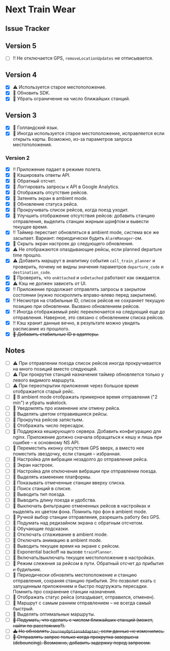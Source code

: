 # Next Train Wear

## Issue Tracker

## Version 5

* [ ] :bangbang: Не отключается GPS, `removeLocationUpdates` не отписывается.

## Version 4

* [x] :warning: Используется старое местоположение.
* [x] :thought_balloon: Обновить SDK.
* [x] :thought_balloon: Убрать ограничение на число ближайших станций.

## Version 3

* [x] :thought_balloon: Голландский язык.
* [x] :thought_balloon: Иногда используется старое местоположение, исправляется если открыть карты. Возможно, из-за параметров запроса местоположения.

### Version 2

* [x] :bangbang: Приложение падает в режиме полета.
* [x] :thought_balloon: Кэшировать ответы API.
* [x] :thought_balloon: Обратный отсчет.
* [x] :thought_balloon: Логгировать запросы к API в Google Analytics.
* [x] :thought_balloon: Отображать отсутствие рейсов.
* [x] :thought_balloon: Затенять экран в ambient mode.
* [x] :thought_balloon: Обновление статуса рейса.
* [x] :thought_balloon: Прокручивать список рейсов, когда поезд уходит.
* [x] :thought_balloon: Улучшить отображение отсутствия рейсов: добавить станцию отправления, выделить станции жирным шрифтом и вывести текущее время.
* [x] :bangbang: Таймер перестает обновляться в ambient mode, система все же засыпает. Вариант: периодически будить `AlarmManager`-ом.
* [x] :thought_balloon: Скрыть экран настроек до следующего обновления.
* [x] :warning: Не отображаются опаздывающие рейсы, если planned departure time прошло.
* [x] :warning: Добавить маршрут в аналитику события `call_train_planner` и проверить, почему не видны значения параметров `departure_code` и `destination_code`.
* [x] :thought_balloon: Проверить, что `onAttached` и `onDetached` работают как ожидается.
* [x] :warning: Кэш не должен зависеть от UI.
* [x] :bangbang: Приложение продолжает отправлять запросы в закрытом состоянии (нужно поскроллить вправо-влево перед закрытием).
* [x] :bangbang: Несмотря на стабильные ID, список рейсов не сохраняет текущую позицию при обновлении. Вызвано обновлением рейсов.
* [x] :bangbang: Иногда отображаемый рейс переключается на следующий еще до отправления. Наверное, это связано с обновлением списка рейсов.
* [x] :bangbang: Кэш хранит данные вечно, в результате можно увидеть расписание из прошлого.
* [x] ~~:thought_balloon: Добавить стабильные ID в адаптеры.~~

## Notes

* [ ] :warning: При отправлении поезда список рейсов иногда прокручивается на много позиций вместо следующей.
* [ ] :warning: При прокрутке станций назначения таймер обновляется только у левого видимого маршрута.
* [ ] :warning: При переоткрытии приложения через большое время отображается старый рейс.
* [ ] :thought_balloon: В ambient mode отображать примерное время отправления ("2 min") и убрать wakelock.
* [ ] :thought_balloon: Уведомлять про изменение или отмену рейса.
* [ ] :thought_balloon: Выделять цветом отправившиеся рейсы.
* [ ] :thought_balloon: Прокрутка рейсов запястьем.
* [ ] :thought_balloon: Отображать число пересадок.
* [ ] :thought_balloon: Поддержка кеширующего сервера. Добавить конфигурацию для nginx. Приложение должно сначала обращаться к кешу и лишь при ошибке – к основному NS API.
* [ ] :thought_balloon: Переместить иконку отсутствия GPS вверх, а вместо нее поместить звездочку, если станция – избранная.
* [ ] :thought_balloon: Настройка для вибрации незадолго до отправления рейса.
* [ ] :thought_balloon: Экран настроек.
* [ ] :thought_balloon: Настройка для отключения вибрации при отправлении поезда.
* [ ] :thought_balloon: Выделять изменение платформы.
* [ ] :thought_balloon: Показывать отмеченные станции вверху списка.
* [ ] :thought_balloon: Поиск станций в списке.
* [ ] :thought_balloon: Выводить тип поезда.
* [ ] :thought_balloon: Выводить длину поезда и удобства.
* [ ] :thought_balloon: Выключать фильтрацию отмененных рейсов в настройках и выделять их цветом фона. Помнить про фон в ambient mode.
* [ ] :thought_balloon: Ручной выбор станции отправления, разрешить работу без GPS.
* [ ] :thought_balloon: Подумать над редизайном экрана с обратным отсчетом.
* [ ] :thought_balloon: Обучающие подсказки.
* [ ] :thought_balloon: Отключать сглаживание в ambient mode.
* [ ] :thought_balloon: Отключать анимацию в ambient mode.
* [ ] :thought_balloon: Выводить текущее время на экране с рейсом.
* [ ] :thought_balloon: Exponential backoff на вызове `trainPlanner`.
* [ ] :thought_balloon: Включать/выключать текущее местоположение в настройках.
* [ ] :thought_balloon: Режим слежения за рейсом в пути. Обратный отсчет до прибытия и будильник.
* [ ] :thought_balloon: Периодически обновлять местоположение и станцию отправления, сохраняя станцию прибытия. Это позволит ехать с запущенным приложением и быстро подгружать пересадки. Помнить про сохранение станции назначения.
* [ ] :thought_balloon: Отображать статус рейса (опаздывает, отправился, отменен).
* [ ] :thought_balloon: Маршрут с самым ранним отправлением – не всегда самый быстрый.
* [ ] :thought_balloon: Выделять оптимальные маршруты.
* [ ] ~~:thought_balloon: Подумать, что сделать с числом ближайших станций (может, найти по расстоянию?).~~
* [ ] ~~:warning: Не обновлять `JourneyOptionsAdapter`, если данные не изменились.~~
* [ ] ~~:thought_balloon: Отправлять запрос только когда прокрутка завершена (debouncing). Возможно, добавить задержку перед запросом.~~
